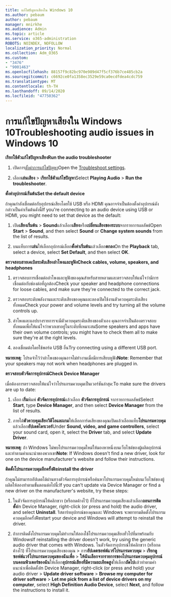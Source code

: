 ```yaml
---
title: แก้ไขปัญหาเสียงใน Windows 10
ms.author: pebaum
author: pebaum
manager: mnirkhe
ms.audience: Admin
ms.topic: article
ms.service: o365-administration
ROBOTS: NOINDEX, NOFOLLOW
localization_priority: Normal
ms.collection: Adm_O365
ms.custom:
- "3476"
- "9001463"
ms.openlocfilehash: 88157f9c82bc970e989d47f5cf376b7ce485cb2a
ms.sourcegitcommit: c6692ce0fa1358ec3529e59ca0ecdfdea4cdc759
ms.translationtype: MT
ms.contentlocale: th-TH
ms.lasthandoff: 09/14/2020
ms.locfileid: "47750362"
---
```

# <a name="troubleshooting-audio-issues-in-windows-10"></a><span data-ttu-id="206d8-102">การแก้ไขปัญหาเสียงใน Windows 10</span><span class="sxs-lookup"><span data-stu-id="206d8-102">Troubleshooting audio issues in Windows 10</span></span>

<span data-ttu-id="206d8-103">**เรียกใช้ตัวแก้ไขปัญหาเสียง**</span><span class="sxs-lookup"><span data-stu-id="206d8-103">**Run the audio troubleshooter**</span></span>

1.  <span data-ttu-id="206d8-104">เปิดการ[ตั้งค่าการแก้ไขปัญหา](ms-settings:troubleshoot)</span><span class="sxs-lookup"><span data-stu-id="206d8-104">Open the [Troubleshoot settings](ms-settings:troubleshoot).</span></span>

2.  <span data-ttu-id="206d8-105">เลือก**เล่นเสียง**  >  **เรียกใช้ตัวแก้ไขปัญหา**</span><span class="sxs-lookup"><span data-stu-id="206d8-105">Select **Playing Audio** > **Run the troubleshooter**.</span></span>

<span data-ttu-id="206d8-106">**ตั้งค่าอุปกรณ์เริ่มต้น**</span><span class="sxs-lookup"><span data-stu-id="206d8-106">**Set the default device**</span></span>

<span data-ttu-id="206d8-107">ถ้าคุณกำลังเชื่อมต่อกับอุปกรณ์เสียงโดยใช้ USB หรือ HDMI คุณอาจจำเป็นต้องตั้งค่าอุปกรณ์ดังกล่าวเป็นค่าเริ่มต้นดังนี้</span><span class="sxs-lookup"><span data-stu-id="206d8-107">If you're connecting to an audio device using USB or HDMI, you might need to set that device as the default:</span></span>

1. <span data-ttu-id="206d8-108">เปิด**เสียงเริ่มต้น**  >  **Sound**แล้วเลือก**เสียง**หรือ**เปลี่ยนเสียงของระบบ**จากรายการผลลัพธ์</span><span class="sxs-lookup"><span data-stu-id="206d8-108">Open **Start** > **Sound**, and then select **Sound** or **Change system sounds** from the list of results.</span></span>

2.  <span data-ttu-id="206d8-109">บนแท็บการ**เล่น**ให้เลือกอุปกรณ์เลือก**ตั้งค่าเริ่มต้น**แล้วเลือก**ตกลง**</span><span class="sxs-lookup"><span data-stu-id="206d8-109">On the **Playback** tab, select a device, select **Set Default**, and then select **OK**.</span></span>

<span data-ttu-id="206d8-110">**ตรวจสอบสายเคเบิลระดับเสียงลำโพงและหูฟัง**</span><span class="sxs-lookup"><span data-stu-id="206d8-110">**Check cables, volume, speakers, and headphones**</span></span>

1. <span data-ttu-id="206d8-111">ตรวจสอบการเชื่อมต่อลำโพงและหูฟังของคุณสำหรับสายหลวมและตรวจสอบให้แน่ใจว่ามีการเชื่อมต่อกับช่องต่อที่ถูกต้อง</span><span class="sxs-lookup"><span data-stu-id="206d8-111">Check your speaker and headphone connections for loose cables, and make sure they're connected to the correct jack.</span></span>

2. <span data-ttu-id="206d8-112">ตรวจสอบระดับพลังงานและระดับเสียงของคุณและลองเปิดใช้งานตัวควบคุมระดับเสียงทั้งหมด</span><span class="sxs-lookup"><span data-stu-id="206d8-112">Check your power and volume levels and try turning all the volume controls up.</span></span>

3. <span data-ttu-id="206d8-113">ลำโพงและแอปบางรายการจะมีตัวควบคุมระดับเสียงของตัวเอง คุณอาจจำเป็นต้องตรวจสอบทั้งหมดเพื่อให้แน่ใจว่าพวกเขาอยู่ในระดับที่เหมาะสม</span><span class="sxs-lookup"><span data-stu-id="206d8-113">Some speakers and apps have their own volume controls; you might have to check them all to make sure they're at the right levels.</span></span>

4. <span data-ttu-id="206d8-114">ลองเชื่อมต่อโดยใช้พอร์ต USB อื่น</span><span class="sxs-lookup"><span data-stu-id="206d8-114">Try connecting using a different USB port.</span></span>

<span data-ttu-id="206d8-115">**หมายเหตุ**: โปรดจำไว้ว่าลำโพงของคุณอาจไม่ทำงานเมื่อมีการเสียบหูฟัง</span><span class="sxs-lookup"><span data-stu-id="206d8-115">**Note**: Remember that your speakers may not work when headphones are plugged in.</span></span>

<span data-ttu-id="206d8-116">**ตรวจสอบตัวจัดการอุปกรณ์**</span><span class="sxs-lookup"><span data-stu-id="206d8-116">**Check Device Manager**</span></span>

<span data-ttu-id="206d8-117">เมื่อต้องการตรวจสอบให้แน่ใจว่าโปรแกรมควบคุมเป็นเวอร์ชันล่าสุด:</span><span class="sxs-lookup"><span data-stu-id="206d8-117">To make sure the drivers are up to date:</span></span>

1. <span data-ttu-id="206d8-118">เลือก **เริ่ม**พิมพ์ **ตัวจัดการอุปกรณ์**แล้วเลือก **ตัวจัดการอุปกรณ์** จากรายการผลลัพธ์</span><span class="sxs-lookup"><span data-stu-id="206d8-118">Select **Start**, type **Device Manager**, and then select **Device Manager** from the list of results.</span></span>

2. <span data-ttu-id="206d8-119">ภายใต้**ตัวควบคุมเสียงวิดีโอและเกม**ให้เลือกการ์ดเสียงของคุณเปิดแล้วเลือกแท็บ**โปรแกรมควบคุม**แล้วเลือก**อัปเดตไดรเวอร์**</span><span class="sxs-lookup"><span data-stu-id="206d8-119">Under **Sound, video, and game controllers**, select your sound card, open it, select the **Driver** tab, and select **Update Driver**.</span></span>

<span data-ttu-id="206d8-120">**หมายเหตุ**: ถ้า Windows ไม่พบโปรแกรมควบคุมใหม่ให้มองหาหนึ่งบนเว็บไซต์ของผู้ผลิตอุปกรณ์และทำตามคำแนะนำของพวกเขา</span><span class="sxs-lookup"><span data-stu-id="206d8-120">**Note**: If Windows doesn't find a new driver, look for one on the device manufacturer's website and follow their instructions.</span></span>

<span data-ttu-id="206d8-121">**ติดตั้งโปรแกรมควบคุมอีกครั้ง**</span><span class="sxs-lookup"><span data-stu-id="206d8-121">**Reinstall the driver**</span></span>

<span data-ttu-id="206d8-122">ถ้าคุณไม่สามารถอัปเดตได้ผ่านทางตัวจัดการอุปกรณ์หรือค้นหาโปรแกรมควบคุมใหม่บนเว็บไซต์ของผู้ผลิตให้ลองทำตามขั้นตอนต่อไปนี้:</span><span class="sxs-lookup"><span data-stu-id="206d8-122">If you can't update via Device Manager or find a new driver on the manufacturer's website, try these steps:</span></span>

1. <span data-ttu-id="206d8-123">ในตัวจัดการอุปกรณ์ให้คลิกขวา (หรือกดค้างไว้) ที่โปรแกรมควบคุมเสียงแล้วเลือก**ถอนการติดตั้ง**</span><span class="sxs-lookup"><span data-stu-id="206d8-123">In Device Manager, right-click (or press and hold) the audio driver, and select **Uninstall**.</span></span> <span data-ttu-id="206d8-124">รีสตาร์ทอุปกรณ์ของคุณและ Windows จะพยายามติดตั้งโปรแกรมควบคุมอีกครั้ง</span><span class="sxs-lookup"><span data-stu-id="206d8-124">Restart your device and Windows will attempt to reinstall the driver.</span></span>

2. <span data-ttu-id="206d8-125">ถ้าการติดตั้งโปรแกรมควบคุมไม่ทำงานให้ลองใช้โปรแกรมควบคุมเสียงทั่วไปที่มาพร้อมกับ Windows</span><span class="sxs-lookup"><span data-stu-id="206d8-125">If reinstalling the driver doesn't work, try using the generic audio driver that comes with Windows.</span></span> <span data-ttu-id="206d8-126">ในตัวจัดการอุปกรณ์ให้คลิกขวา (หรือกดค้างไว้) ที่โปรแกรมควบคุมเสียงของคุณ > การ**อัปเดตซอฟต์แวร์โปรแกรมควบคุม**  >  **เรียกดูซอฟต์แวร์โปรแกรมควบคุมของฉันเพื่อ**  >  **ให้ฉันเลือกจากรายการของโปรแกรมควบคุมอุปกรณ์บนคอมพิวเตอร์ของฉัน**ให้เลือก**อุปกรณ์เสียงที่มีความละเอียดสูง**ให้เลือก**ถัดไป**แล้วทำตามคำแนะนำเพื่อติดตั้ง</span><span class="sxs-lookup"><span data-stu-id="206d8-126">In Device Manager, right-click (or press and hold) your audio driver > **Update driver software** > **Browse my computer for driver software** > **Let me pick from a list of device drivers on my computer**, select **High Definition Audio Device**, select **Next**, and follow the instructions to install it.</span></span>
